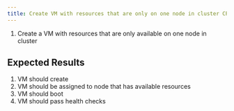 ```yaml
---
title: Create VM with resources that are only on one node in cluster CPU and Memory (e2e_be)
---
```

1. Create a VM with resources that are only available on one node in cluster

## Expected Results
1. VM should create
1. VM should be assigned to node that has available resources
1. VM should boot
1. VM should pass health checks
